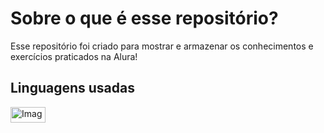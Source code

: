 # Sobre o que é esse repositório?

Esse repositório foi criado para mostrar e armazenar os conhecimentos e exercícios praticados na Alura!

## Linguagens usadas

<img width="56" height="25" alt="Image" src="https://github.com/user-attachments/assets/cff235f2-c2bd-448f-af5c-96155bdb3976" />
